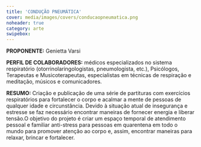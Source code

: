 ```yaml
---
title: 'CONDUÇÃO PNEUMÁTICA' 
cover: media/images/covers/conducaopneumatica.png
noheader: true
category: arte
swipebox: 
---
```

  
**PROPONENTE:**
Genietta Varsi
  
**PERFIL DE COLABORADORES:** médicos especializados no sistema respiratório (otorrinolaringologistas, pneumologista, etc.), Psicólogos, Terapeutas e Musicoterapeutas, especialistas em técnicas de respiração e meditação, músicos e comunicadores.
  
**RESUMO:**
Criação e publicação de uma série de partituras com exercícios respiratórios para fortalecer o corpo e acalmar a mente de pessoas de qualquer idade e circunstância.
Devido à situação atual de insegurança e estresse se faz necessário encontrar maneiras de fornecer energia e liberar tensão.O objetivo do projeto é criar um espaço temporal de atendimento pessoal e familiar anti-stress para pessoas em quarentena em todo o mundo para promover atenção ao corpo e, assim, encontrar maneiras para relaxar, brincar e fortalecer.
